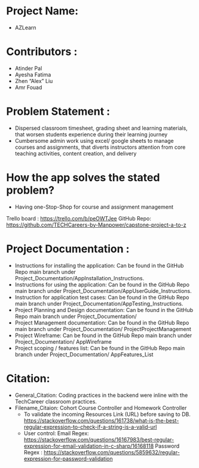 # Project Name: 

- AZLearn

# Contributors : 

- Atinder Pal
- Ayesha Fatima
- Zhen “Alex” Liu
- Amr Fouad

# Problem Statement : 

- Dispersed classroom timesheet, grading sheet and learning materials, that worsen students experience during their learning journey
- Cumbersome admin work using excel/ google sheets to manage courses and assignments, that diverts instructors attention from core teaching activities, content creation, and delivery

# How the app solves the stated problem? 

- Having one-Stop-Shop for course and assignment management

Trello board : https://trello.com/b/peOWTJee
GitHub Repo: https://github.com/TECHCareers-by-Manpower/capstone-project-a-to-z

# Project Documentation :

- Instructions for installing the application: Can be found in the GitHub Repo main branch under Project_Documentation/AppInstallation_Instructions.
- Instructions for using the application: Can be found in the GitHub Repo main branch under Project_Documentation/AppUserGuide_Instructions.
- Instruction for application test cases: Can be found in the GitHub Repo main branch under Project_Documentation/AppTesting_Instructions.
- Project Planning and Design documentation: Can be found in the GitHub Repo main branch under Project_Documentation/
- Project Management documentation: Can be found in the GitHub Repo main branch under Project_Documentation/ ProjectProjectManagement
- Project Wireframe: Can be found in the GitHub Repo main branch under Project_Documentation/ AppWireframe
- Project scoping / features list: Can be found in the GitHub Repo main branch under Project_Documentation/ AppFeatures_List

# Citation:

- General_Citation: Coding practices in the backend were inline with the TechCareer classroom practices.
- Filename_Citaion: Cohort Course Controller and Homework Controller
	- To validate the incoming Resources Link (URL) before saving to DB.
		https://stackoverflow.com/questions/161738/what-is-the-best-regular-expression-to-check-if-a-string-is-a-valid-url
	- User control:
		Email Regex: https://stackoverflow.com/questions/16167983/best-regular-expression-for-email-validation-in-c-sharp/16168118
		Password Regex : https://stackoverflow.com/questions/5859632/regular-expression-for-password-validation
                     
